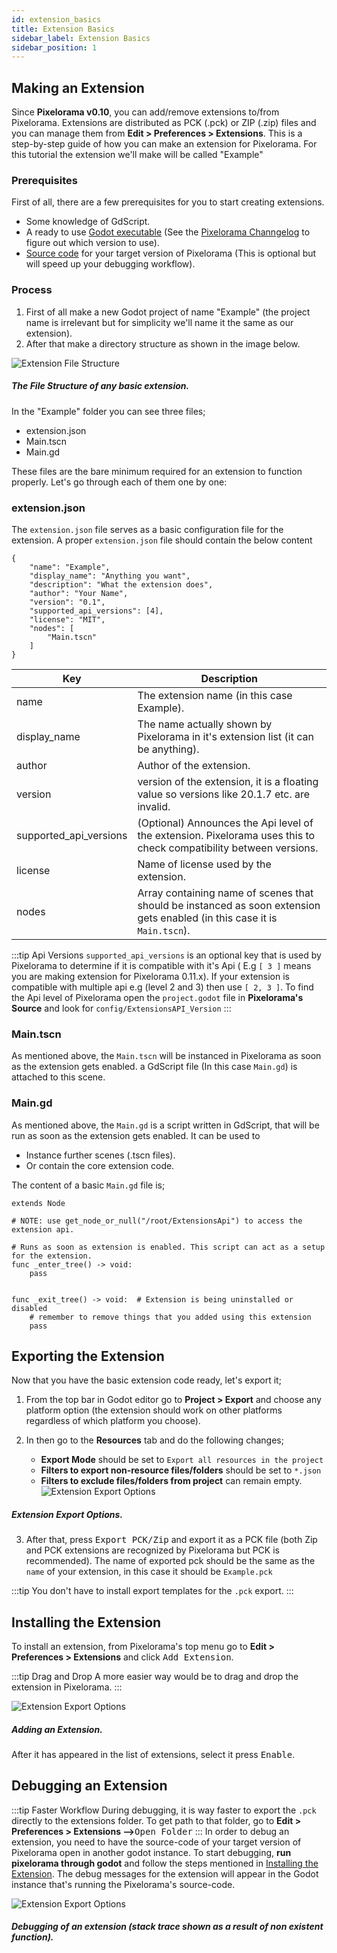 ```yaml
---
id: extension_basics
title: Extension Basics
sidebar_label: Extension Basics
sidebar_position: 1
---
```


## Making an Extension
Since **Pixelorama v0.10**, you can add/remove extensions to/from Pixelorama. Extensions are distributed as PCK (.pck) or ZIP (.zip) files and you can manage them from **Edit > Preferences > Extensions**. This is a step-by-step guide of how you can make an extension for Pixelorama. For this tutorial the extension we'll make will be called "Example" 

### Prerequisites
First of all, there are a few prerequisites for you to start creating extensions.
- Some knowledge of GdScript.
- A ready to use [Godot executable](https://godotengine.org/) (See the [Pixelorama Channgelog](https://github.com/Orama-Interactive/Pixelorama/blob/master/CHANGELOG.md) to figure out which version to use).
- [Source code](https://github.com/Orama-Interactive/Pixelorama/releases) for your target version of Pixelorama (This is optional but will speed up your debugging workflow).

### Process
1. First of all make a new Godot project of name "Example" (the project name is irrelevant but for simplicity we'll name it the same as our extension).
2. After that make a directory structure as shown in the image below.

![Extension File Structure](../../static/img/extension_structure.png)

##### The File Structure of any basic extension.

In the "Example" folder you can see three files;
- extension.json
- Main.tscn
- Main.gd

These files are the bare minimum required for an extension to function properly. Let's go through each of them one by one:

### extension.json

The `extension.json` file serves as a basic configuration file for the extension. A proper `extension.json` file should contain the below content
```
{
    "name": "Example",
    "display_name": "Anything you want",
    "description": "What the extension does",
    "author": "Your Name",
    "version": "0.1",
	"supported_api_versions": [4],
    "license": "MIT",
    "nodes": [
        "Main.tscn"
    ]
}
```
| Key      | Description |
| ----------- | ----------- |
| name | The extension name (in this case Example). |
| display_name | The name actually shown by Pixelorama in it's extension list (it can be anything). |
| author | Author of the extension. |
| version | version of the extension, it is a floating value so versions like 20.1.7 etc. are invalid. |
| supported_api_versions | (Optional) Announces the Api level of the extension. Pixelorama uses this to check compatibility between versions. |
| license | Name of license used by the extension. |
| nodes | Array containing name of scenes that should be instanced as soon extension gets enabled (in this case it is `Main.tscn`). |

:::tip Api Versions
`supported_api_versions` is an optional key that is used by Pixelorama to determine if it is compatible with it's Api ( E.g `[ 3 ]` means you are making extension for Pixelorama 0.11.x). If your extension is compatible with multiple api e.g (level 2 and 3) then use `[ 2, 3 ]`. To find the Api level of Pixelorama open the `project.godot` file in **Pixelorama's Source** and look for `config/ExtensionsAPI_Version`
:::

### Main.tscn
As mentioned above, the `Main.tscn` will be instanced in Pixelorama as soon as the extension gets enabled. a GdScript file (In this case `Main.gd`) is attached to this scene.

### Main.gd
As mentioned above, the `Main.gd` is a script written in GdScript, that will be run as soon as the extension gets enabled. It can be used to
- Instance further scenes (.tscn files).
- Or contain the core extension code.

The content of a basic `Main.gd` file is;
```
extends Node

# NOTE: use get_node_or_null("/root/ExtensionsApi") to access the extension api.

# Runs as soon as extension is enabled. This script can act as a setup for the extension.
func _enter_tree() -> void:
	pass


func _exit_tree() -> void:  # Extension is being uninstalled or disabled
	# remember to remove things that you added using this extension
	pass
```

## Exporting the Extension

Now that you have the basic extension code ready, let's export it;
1. From the top bar in Godot editor go to **Project > Export** and choose any platform option (the extension should work on other platforms regardless of which platform you choose).

2. In then go to the **Resources** tab and do the following changes;
   - **Export Mode** should be set to `Export all resources in the project`
   - **Filters to export non-resource files/folders** should be set to `*.json`
   - **Filters to exclude files/folders from project** can remain empty.
![Extension Export Options](../../static/img/extension_export.png)

##### Extension Export Options.

3. After that, press <kbd>Export PCK/Zip</kbd> and export it as a PCK file (both Zip and PCK extensions are recognized by Pixelorama but PCK is recommended). The name of exported pck should be the same as the `name` of your extension, in this case it should be `Example.pck`

:::tip
You don't have to install export templates for the `.pck` export.
:::

## Installing the Extension

To install an extension, from Pixelorama's top menu go to **Edit > Preferences > Extensions** and click <kbd>Add Extension</kbd>.

:::tip Drag and Drop
A more easier way would be to drag and drop the extension in Pixelorama.
:::

![Extension Export Options](../../static/img/add_extension.png)

##### Adding an Extension.

After it has appeared in the list of extensions, select it press <kbd>Enable</kbd>.


## Debugging an Extension
:::tip Faster Workflow
During debugging, it is way faster to export the `.pck` directly to the extensions folder. To get path to that folder, go to **Edit > Preferences > Extensions -->**<kbd>Open Folder</kbd>
:::
In order to debug an extension, you need to have the source-code of your target version of Pixelorama open in another godot instance. To start debugging, **run pixelorama through godot** and follow the steps mentioned in [Installing the Extension](#installing-the-extension). The debug messages for the extension will appear in the Godot instance that's running the Pixelorama's source-code.

![Extension Export Options](../../static/img/extension_debugging.png)

##### Debugging of an extension (stack trace shown as a result of non existent function).
